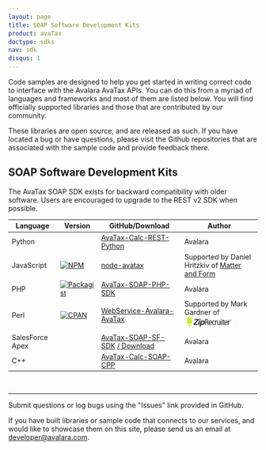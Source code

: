 ```yaml
---
layout: page
title: SOAP Software Development Kits
product: avaTax
doctype: sdks
nav: sdk
disqus: 1
---
```


Code samples are designed to help you get started in writing correct code to interface with the Avalara AvaTax APIs. You can do this from a myriad of languages and frameworks and most of them are listed below. You will find officially supported libraries and those that are contributed by our community.

These libraries are open source, and are released as such. If you have located a bug or have questions, please visit the Github repositories that are associated with the sample code and provide feedback there.

<h2>SOAP Software Development Kits</h2>

The AvaTax SOAP SDK exists for backward compatibility with older software.  Users are encouraged to upgrade to the REST v2 SDK when possible.

<div class="mobile-table">
    <table class="styled-table">
        <thead>
            <tr>
                <th>Language</th>
                <th>Version</th>
                <th>GitHub/Download</th>
                <th>Author</th>
                <!-- removing until we have resources associated
                <th>Resources</th> -->
            </tr>
        </thead>
        <tbody>
        <!-- <tr>
            <td>C#</td>
            <td><a href="https://www.nuget.org/packages/Avalara.AvaTax.SoapClient/"><img src="https://img.shields.io/nuget/v/Avalara.AvaTax.SoapClient.svg?style=plastic" title="NuGet" alt="NuGet"/></a></td>
            <td><a href="https://github.com/avadev/AvaTax-SOAP-NET-SDK">AvaTax-SOAP-NET-SDK</a></td>
            <td>Avalara</td>
        </tr> -->
        <tr>
            <td>Python</td>
            <td></td>
            <td><a href="https://github.com/avadev/AvaTax-Calc-REST-Python">AvaTax-Calc-REST-Python</a></td>
            <td>Avalara</td>
        </tr>
        <tr>
            <td>JavaScript</td>
            <td><a href="https://www.npmjs.com/package/avatax"><img src="https://img.shields.io/npm/v/npm.svg?style=plastic" title="NPM" alt="NPM"/></a></td>
            <td><a href="https://github.com/Matter-and-Form/node-avatax">node-avatax</a></td>
            <td>Supported by Daniel Hritzkiv of <a href="https://matterandform.net/">Matter and Form</a></td>
        </tr>
        <tr>
            <td>PHP</td>
            <td><a href="https://packagist.org/packages/avalara/avatax"><img src="https://img.shields.io/packagist/v/avalara/avatax.svg?style=plastic" title="Packagist" alt="Packagist"/></a></td>
            <td><a href="https://github.com/avadev/AvaTax-SOAP-PHP-SDK">AvaTax-SOAP-PHP-SDK</a></td>
            <td>Avalara</td>
        </tr>
        <tr>
            <td>Perl</td>
            <td><a href="https://metacpan.org/release/WebService-Avalara-AvaTax"><img src="https://img.shields.io/cpan/v/WebService-Avalara-AvaTax.svg?style=plastic" title="CPAN" alt="CPAN"/></a></td>
            <td><a href="https://github.com/mjgardner/WebService-Avalara-AvaTax">WebService-Avalara-AvaTax</a></td>
            <td>Supported by Mark Gardner of <a href="http://www.ziprecruiter.com"><img src="/public/images/blog/ziprecruiter_logo.png" alt="ziprecruiter.com" width="98" height="25" /></a></td>
        </tr>
        <tr>
            <td>SalesForce Apex</td>
            <td></td>
            <td><a href="https://github.com/avadev/AvaTax-SOAP-SF-SDK">AvaTax-SOAP-SF-SDK</a>
                <a href="{{site.url}}/public/misc/Apex-SOAP-SDK-v13670.zip">/ Download </a>
            </td>
            <td>Avalara</td>
        </tr>
        <tr>
            <td>C++</td>
            <td></td>
            <td><a href="https://github.com/avadev/AvaTax-Calc-SOAP-CPP">AvaTax-Calc-SOAP-CPP</a></td>
            <td>Avalara</td>
        </tr>        
    </tbody>
    </table>
</div>

<br />

<hr />

Submit questions or log bugs using the "Issues" link provided in GitHub.

If you have built libraries or sample code that connects to our services, and would like to showcase them on this site, please send us an email at <a href="mailto:developer@avalara.com">developer@avalara.com.</a>
